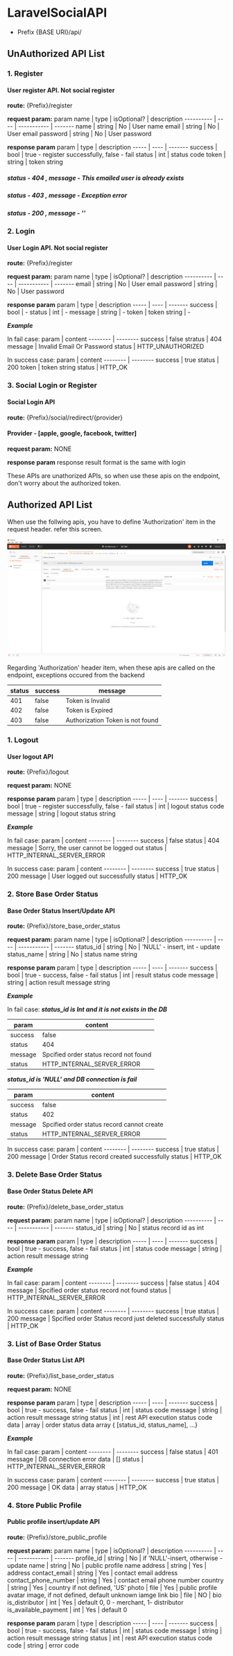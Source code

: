 # LaravelSocialAPI

- Prefix {BASE URI}/api/

## UnAuthorized API List
### 1. Register
#### User register API. Not social register

**route:**
{Prefix}/register

**request param:**
param name | type | isOptional? | description
---------- | ---- | ----------- | -------
name | string | No | User name
email | string | No | User email
password | string | No | User password

**response param**
param | type | description
----- | ---- | -------
success | bool | true - register successfully, false - fail
status | int | status code
token | string | token string

##### status - 404 , message - This emailed user is already exists
##### status - 403 , message - Exception error
##### status - 200 , message - ''

### 2. Login
#### User Login API. Not social register

**route:**
{Prefix}/register

**request param:**
param name | type | isOptional? | description
---------- | ---- | ----------- | -------
email | string | No | User email
password | string | No | User password

**response param**
param | type | description
----- | ---- | -------
success | bool | -
status | int | -
message | string | -
token | token string | -

***Example***

In fail case: 
param | content
-------- | --------
success | false
stratus | 404
message | Invalid Email Or Password
status  | HTTP_UNAUTHORIZED

In success case:
param | content 
-------- | --------
success | true
status | 200
token | token string
status  | HTTP_OK

### 3. Social Login or Register
#### Social Login API

**route:**
{Prefix}/social/redirect/{provider}
#### Provider - [apple, google, facebook, twitter]

**request param:**
NONE

**response param**
response result format is the same with login

These APIs are unathorized APIs, so when use these apis on the endpoint, don't worry about the authorized token.

## Authorized API List
When use the follwing apis, you have to define 'Authorization' item in the request header.
refer this screen.

![Screen](/images/header_authorized.png)

Regarding 'Authorization' header item, when these apis are called on the endpoint, exceptions occured from the backend

status | success | message
------ | ------- | -------
401 | false | Token is Invalid
402 | false | Token is Expired
403 | false | Authorization Token is not found

### 1. Logout
#### User logout API

**route:**
{Prefix}/logout

**request param:**
NONE

**response param**
param | type | description
----- | ---- | -------
success | bool | true - register successfully, false - fail
status | int | logout status code
message | string | logout status string

***Example***

In fail case: 
param | content
-------- | --------
success | false
status | 404
message | Sorry, the user cannot be logged out
status  | HTTP_INTERNAL_SERVER_ERROR

In success case:
param | content 
-------- | --------
success | true
status | 200
message | User logged out successfully
status  | HTTP_OK

### 2. Store Base Order Status
#### Base Order Status Insert/Update API

**route:**
{Prefix}/store_base_order_status

**request param:**
param name | type | isOptional? | description
---------- | ---- | ----------- | -------
status_id | string | No | 'NULL' - insert, int - update
status_name | string | No | status name string

**response param**
param | type | description
----- | ---- | -------
success | bool | true - success, false - fail
status | int | result status code
message | string | action result message string

***Example***

In fail case: 
***status_id is Int and it is not exists in the DB***

param | content
-------- | --------
success | false
status | 404
message | Spcified order status record not found
status  | HTTP_INTERNAL_SERVER_ERROR

***status_id is 'NULL' and DB connection is fail***

param | content
-------- | --------
success | false
status | 402
message | Spcified order status record cannot create
status  | HTTP_INTERNAL_SERVER_ERROR

In success case:
param | content 
-------- | --------
success | true
status | 200
message | Order Status record created successfully
status  | HTTP_OK

### 3. Delete Base Order Status
#### Base Order Status Delete API

**route:**
{Prefix}/delete_base_order_status

**request param:**
param name | type | isOptional? | description
---------- | ---- | ----------- | -------
status_id | string | No | status record id as int 

**response param**
param | type | description
----- | ---- | -------
success | bool | true - success, false - fail
status | int | status code
message | string | action result message string

***Example***

In fail case: 
param | content
-------- | --------
success | false
status | 404
message | Spcified order status record not found
status  | HTTP_INTERNAL_SERVER_ERROR

In success case:
param | content 
-------- | --------
success | true
status | 200
message | Spcified order Status record just deleted successfully
status  | HTTP_OK

### 3. List of Base Order Status
#### Base Order Status List API

**route:**
{Prefix}/list_base_order_status

**request param:**
NONE

**response param**
param | type | description
----- | ---- | -------
success | bool | true - success, false - fail
status | int | status code
message | string | action result message string
status | int | rest API execution status code
data | array | order status data array { [status_id, status_name], ...}

***Example***

In fail case: 
param | content
-------- | --------
success | false
status | 401
message | DB connection error
data | []
status  | HTTP_INTERNAL_SERVER_ERROR

In success case:
param | content 
-------- | --------
success | true
status | 200
message | OK
data | array
status  | HTTP_OK

### 4. Store Public Profile
#### Public profile insert/update API

**route:**
{Prefix}/store_public_profile

**request param:**
param name | type | isOptional? | description
---------- | ---- | ----------- | -------
profile_id | string | No | if 'NULL'-insert, otherwise - update
name | string | No | public profile name
address | string | Yes | address
contact_email | string | Yes | contact email address
contact_phone_number | string | Yes | contact email phone number
country | string | Yes | country if not defined, 'US'
photo | file | Yes | public profile avatar image, if not defined, default unknown iamge link
bio | file | NO | bio
is_distributor | int | Yes | default 0, 0 - merchant, 1- distributor
is_available_payment | int | Yes | default 0

**response param**
param | type | description
----- | ---- | -------
success | bool | true - success, false - fail
status | int | status code
message | string | action result message string
status | int | rest API execution status code
code | string | error code

